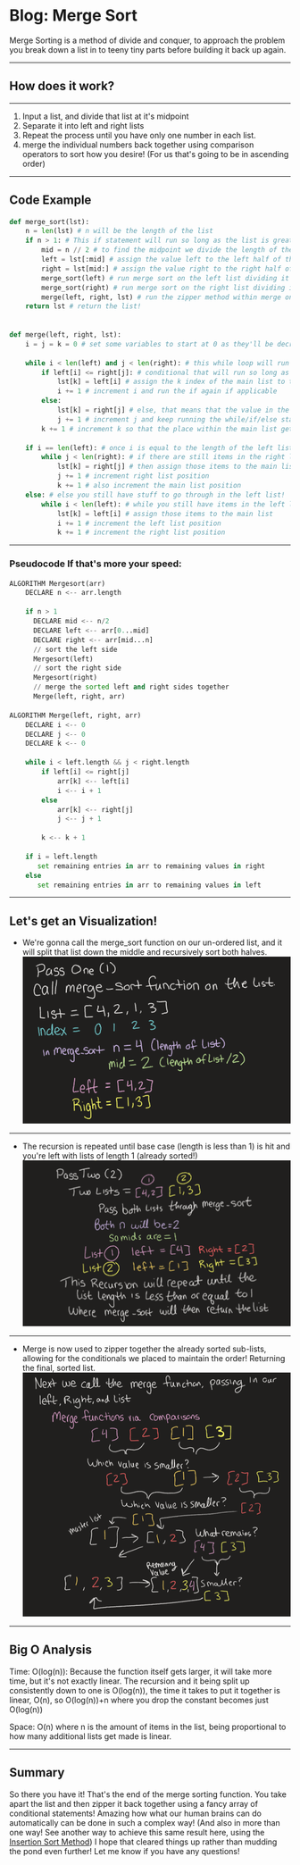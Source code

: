 # Blog: Merge Sort

Merge Sorting is a method of divide and conquer, to approach the problem you break down a list in to teeny tiny parts before building it back up again.

___

## How does it work?

___

1. Input a list, and divide that list at it's midpoint
2. Separate it into left and right lists
3. Repeat the process until you have only one number in each list.
4. merge the individual numbers back together using comparison operators to sort how you desire! (For us that's going to be in ascending order)

___

## Code Example

```python
def merge_sort(lst):
    n = len(lst) # n will be the length of the list
    if n > 1: # This if statement will run so long as the list is greater than 1 in length
        mid = n // 2 # to find the midpoint we divide the length of the list in half giving us a way to divide the given
        left = lst[:mid] # assign the value left to the left half of the list dividing at the mid point
        right = lst[mid:] # assign the value right to the right half of the list dividing at the mid point
        merge_sort(left) # run merge sort on the left list dividing it further
        merge_sort(right) # run merge sort on the right list dividing it further
        merge(left, right, lst) # run the zipper method within merge on the left, the right, and a list
    return lst # return the list!


def merge(left, right, lst):
    i = j = k = 0 # set some variables to start at 0 as they'll be decremented accordingly to break us out of loops depending on lengths of the lists being passed into the function

    while i < len(left) and j < len(right): # this while loop will run as long as the length of left and length of right are greater than i and j (starting at 0 and incrementing up within the function)
        if left[i] <= right[j]: # conditional that will run so long as the value at left index i is less than or equal to the value at right index j
            lst[k] = left[i] # assign the k index of the main list to the left value at index i (the lesser of the two)
            i += 1 # increment i and run the if again if applicable
        else:
            lst[k] = right[j] # else, that means that the value in the right list is greater than the value in the left list, so assign the value at index k of the main list to the right value (the lesser of the two!)
            j += 1 # increment j and keep running the while/if/else statements
        k += 1 # increment k so that the place within the main list gets incremented with each looparound!

    if i == len(left): # once i is equal to the length of the left list (you've reached the end of the list)
        while j < len(right): # if there are still items in the right list
            lst[k] = right[j] # then assign those items to the main list
            j += 1 # increment right list position
            k += 1 # also increment the main list position
    else: # else you still have stuff to go through in the left list!
        while i < len(left): # while you still have items in the left list
            lst[k] = left[i] # assign those items to the main list
            i += 1 # increment the left list position
            k += 1 # increment the right list position
```

___

### Pseudocode If that's more your speed:

```python
ALGORITHM Mergesort(arr)
    DECLARE n <-- arr.length

    if n > 1
      DECLARE mid <-- n/2
      DECLARE left <-- arr[0...mid]
      DECLARE right <-- arr[mid...n]
      // sort the left side
      Mergesort(left)
      // sort the right side
      Mergesort(right)
      // merge the sorted left and right sides together
      Merge(left, right, arr)

ALGORITHM Merge(left, right, arr)
    DECLARE i <-- 0
    DECLARE j <-- 0
    DECLARE k <-- 0

    while i < left.length && j < right.length
        if left[i] <= right[j]
            arr[k] <-- left[i]
            i <-- i + 1
        else
            arr[k] <-- right[j]
            j <-- j + 1

        k <-- k + 1

    if i = left.length
       set remaining entries in arr to remaining values in right
    else
       set remaining entries in arr to remaining values in left
```
___
## Let's get an Visualization!

* We're gonna call the merge_sort function on our un-ordered list, and it will split that list down the middle and recursively sort both halves.
![img1](merge_image1.png)
___

* The recursion is repeated until base case (length is less than 1) is hit and you're left with lists of length 1 (already sorted!)
![img2](merge_image2.png)
___

* Merge is now used to zipper together the already sorted sub-lists, allowing for the conditionals we placed to maintain the order! Returning the final, sorted list.
![img3](merge_image3.png)
___

## Big O Analysis

Time: O(log(n)): Because the function itself gets larger, it will take more time, but it's not exactly linear. The recursion and it being split up consistently down to one is O(log(n)), the time it takes to put it together is linear, O(n), so O(log(n))+n where you drop the constant becomes just O(log(n))

Space: O(n) where n is the amount of items in the list, being proportional to how many additional lists get made is linear.
___

## Summary

So there you have it! That's the end of the merge sorting function.
You take apart the list and then zipper it back together using a fancy array of conditional statements! Amazing how what our human brains can do automatically can be done in such a complex way! (And also in more than one way! See another way to achieve this same result here, using the [Insertion Sort Method](../insertion/BLOG.md))
I hope that cleared things up rather than mudding the pond even further! Let me know if you have any questions!

